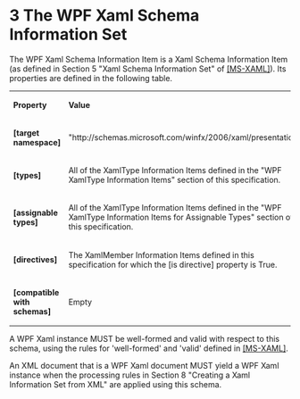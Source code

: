 <html dir="LTR" xmlns:mshelp="http://msdn.microsoft.com/mshelp" xmlns:ddue="http://ddue.schemas.microsoft.com/authoring/2003/5" xmlns:xlink="http://www.w3.org/1999/xlink" xmlns:tool="http://www.microsoft.com/tooltip"><body><input type="hidden" id="userDataCache" class="userDataStyle"><input type="hidden" id="hiddenScrollOffset"><img id="dropDownImage" style="display:none; height:0; width:0;" src="../local/drpdown.gif"><img id="dropDownHoverImage" style="display:none; height:0; width:0;" src="../local/drpdown_orange.gif"><img id="collapseImage" style="display:none; height:0; width:0;" src="../local/collapse.gif"><img id="expandImage" style="display:none; height:0; width:0;" src="../local/exp.gif"><img id="collapseAllImage" style="display:none; height:0; width:0;" src="../local/collall.gif"><img id="expandAllImage" style="display:none; height:0; width:0;" src="../local/expall.gif"><img id="copyImage" style="display:none; height:0; width:0;" src="../local/copycode.gif"><img id="copyHoverImage" style="display:none; height:0; width:0;" src="../local/copycodeHighlight.gif"><div id="header"><h1 class="heading">3 The WPF Xaml Schema Information Set</h1></div><div id="mainSection"><div id="mainBody"><div id="allHistory" class="saveHistory" onsave="saveAll()" onload="loadAll()"></div>




<p xmlns:wsd="http://wsdev.schemas.microsoft.com/authoring/2008/2" xmlns:msxsl="urn:schemas-microsoft-com:xslt" xmlns:script="urn:script" xmlns:build="urn:build">
<div id="sectionSection0" class="section" name="collapseableSection"><content xmlns="http://ddue.schemas.microsoft.com/authoring/2003/5" xmlns:wsd="http://wsdev.schemas.microsoft.com/authoring/2008/2" xmlns:msxsl="urn:schemas-microsoft-com:xslt" xmlns:script="urn:script" xmlns:build="urn:build">
				</content></div><div id="sectionSection1" class="section" name="collapseableSection"><content xmlns="http://ddue.schemas.microsoft.com/authoring/2003/5" xmlns:wsd="http://wsdev.schemas.microsoft.com/authoring/2008/2" xmlns:msxsl="urn:schemas-microsoft-com:xslt" xmlns:script="urn:script" xmlns:build="urn:build">
					<p xmlns="">The WPF Xaml Schema Information Item is a Xaml Schema Information Item (as defined in Section 5 "<mshelp:link keywords="b9b26f10-5e6c-4e93-b82a-198f1d11d3ab" tabindex="0">Xaml Schema Information Set</mshelp:link>" of <a href="https://go.microsoft.com/fwlink/?linkid=845196 " alt="" target="_blank"><linktext xmlns="http://ddue.schemas.microsoft.com/authoring/2003/5">[MS-XAML]</linktext></a>). Its properties are defined in the following table.</p>
					<p xmlns=""><b></b></p><table class="ProtocolAuthoredTable" xmlns=""><tr>
								<td>
									<p>
										<b>Property</b>
									</p>
								</td>
								<td>
									<p>
										<b>Value</b>
									</p>
								</td>
							</tr><tr>
							<td>
								<p>
									<b>[target namespace]</b>
								</p>
							</td>
							<td>
								<p>"http://schemas.microsoft.com/winfx/2006/xaml/presentation"</p>
							</td>
						</tr><tr>
							<td>
								<p>
									<b>[types]</b>
								</p>
							</td>
							<td>
								<p>All of the XamlType Information Items defined in the "<mshelp:link keywords="fc8a955a-db1b-4d55-93ac-b9ce7811b4d6" tabindex="0">WPF XamlType Information Items</mshelp:link>" section of this specification. </p>
							</td>
						</tr><tr>
							<td>
								<p>
									<b>[assignable types]</b>
								</p>
							</td>
							<td>
								<p>All of the XamlType Information Items defined in the "<mshelp:link keywords="afe56b01-7a86-4184-8be2-b1d077b98ac9" tabindex="0">WPF XamlType Information Items for Assignable Types</mshelp:link>" section of this specification.</p>
							</td>
						</tr><tr>
							<td>
								<p>
									<b>[directives]</b>
								</p>
							</td>
							<td>
								<p>The XamlMember Information Items defined in this specification for which the [is directive] property is True.</p>
							</td>
						</tr><tr>
							<td>
								<p>
									<b>[compatible with schemas]</b>
								</p>
							</td>
							<td>
								<p>Empty</p>
							</td>
						</tr></table>
					<p xmlns="">A WPF Xaml instance MUST be well-formed and valid with respect to this schema, using the rules for 'well-formed' and 'valid' defined in <a href="https://go.microsoft.com/fwlink/?linkid=845196 " alt="" target="_blank"><linktext xmlns="http://ddue.schemas.microsoft.com/authoring/2003/5">[MS-XAML]</linktext></a>.</p>
					<p xmlns="">An XML document that is a WPF Xaml document MUST yield a WPF Xaml instance when the processing rules in Section 8 "<mshelp:link keywords="d81165d2-75c3-4b78-87fa-afbec7e9c788" tabindex="0">Creating a Xaml Information Set from XML</mshelp:link>" are applied using this schema.</p>
				</content></div><!--[if gte IE 5]>
			<tool:tip element="languageFilterToolTip" avoidmouse="false"/>
		<![endif]--></div><a name="feedback"></a><span></span></div></body></html>
